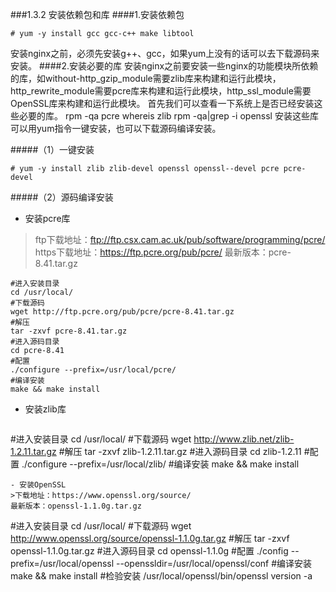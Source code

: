 ###1.3.2 安装依赖包和库
####1.安装依赖包
```
# yum -y install gcc gcc-c++ make libtool
```
安装nginx之前，必须先安装g++、gcc，如果yum上没有的话可以去下载源码来安装。
####2.安装必要的库
安装nginx之前要安装一些nginx的功能模块所依赖的库，如without-http_gzip_module需要zlib库来构建和运行此模块，http_rewrite_module需要pcre库来构建和运行此模块，http_ssl_module需要OpenSSL库来构建和运行此模块。
首先我们可以查看一下系统上是否已经安装这些必要的库。
rpm -qa pcre
whereis zlib
rpm -qa|grep -i openssl
安装这些库可以用yum指令一键安装，也可以下载源码编译安装。

#####（1）一键安装
```
# yum -y install zlib zlib-devel openssl openssl--devel pcre pcre-devel
```
#####（2）源码编译安装
- 安装pcre库
>ftp下载地址：ftp://ftp.csx.cam.ac.uk/pub/software/programming/pcre/
https下载地址：https://ftp.pcre.org/pub/pcre/
最新版本：pcre-8.41.tar.gz
```
#进入安装目录
cd /usr/local/
#下载源码
wget http://ftp.pcre.org/pub/pcre/pcre-8.41.tar.gz
#解压
tar -zxvf pcre-8.41.tar.gz
#进入源码目录
cd pcre-8.41
#配置
./configure --prefix=/usr/local/pcre/
#编译安装
make && make install
```
- 安装zlib库
>```
#进入安装目录
cd /usr/local/
#下载源码
wget http://www.zlib.net/zlib-1.2.11.tar.gz
#解压
tar -zxvf zlib-1.2.11.tar.gz
#进入源码目录 
cd zlib-1.2.11
#配置
./configure --prefix=/usr/local/zlib/
#编译安装
make && make install
```
- 安装OpenSSL
>下载地址：https://www.openssl.org/source/
最新版本：openssl-1.1.0g.tar.gz
```
#进入安装目录
cd /usr/local/
#下载源码
wget http://www.openssl.org/source/openssl-1.1.0g.tar.gz
#解压
tar -zxvf openssl-1.1.0g.tar.gz
#进入源码目录
cd openssl-1.1.0g
#配置
./config --prefix=/usr/local/openssl --openssldir=/usr/local/openssl/conf
#编译安装
make && make install
#检验安装
/usr/local/openssl/bin/openssl version -a
```
